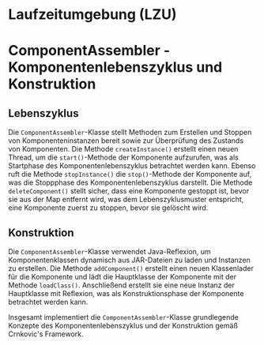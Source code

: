 # Laufzeitumgebung (LZU)



# ComponentAssembler - Komponentenlebenszyklus und Konstruktion


## Lebenszyklus
Die `ComponentAssembler`-Klasse stellt Methoden zum Erstellen und Stoppen von Komponenteninstanzen bereit sowie zur Überprüfung des Zustands von Komponenten. Die Methode `createInstance()` erstellt einen neuen Thread, um die `start()`-Methode der Komponente aufzurufen, was als Startphase des Komponentenlebenszyklus betrachtet werden kann. Ebenso ruft die Methode `stopInstance()` die `stop()`-Methode der Komponente auf, was die Stoppphase des Komponentenlebenszyklus darstellt. 
Die Methode `deleteComponent()` stellt sicher, dass eine Komponente gestoppt ist, bevor sie aus der Map entfernt wird, was dem Lebenszyklusmuster entspricht, eine Komponente zuerst zu stoppen, bevor sie gelöscht wird.

## Konstruktion
Die `ComponentAssembler`-Klasse verwendet Java-Reflexion, um Komponentenklassen dynamisch aus JAR-Dateien zu laden und Instanzen zu erstellen. Die Methode `addComponent()` erstellt einen neuen Klassenlader für die Komponente und lädt die Hauptklasse der Komponente mit der Methode `loadClass()`. Anschließend erstellt sie eine neue Instanz der Hauptklasse mit Reflexion, was als Konstruktionsphase der Komponente betrachtet werden kann.

Insgesamt implementiert die `ComponentAssembler`-Klasse grundlegende Konzepte des Komponentenlebenszyklus und der Konstruktion gemäß Crnkovic's Framework.
